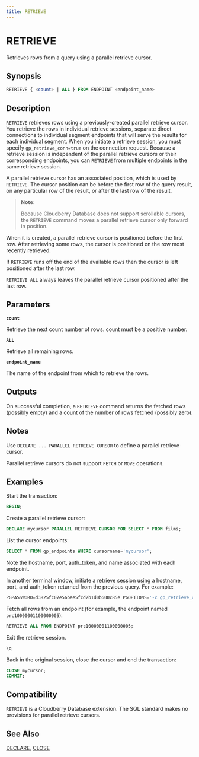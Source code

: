 ```yaml
---
title: RETRIEVE
---
```


# RETRIEVE

Retrieves rows from a query using a parallel retrieve cursor.

## Synopsis

```sql
RETRIEVE { <count> | ALL } FROM ENDPOINT <endpoint_name>
```

## Description

`RETRIEVE` retrieves rows using a previously-created parallel retrieve cursor. You retrieve the rows in individual retrieve sessions, separate direct connections to individual segment endpoints that will serve the results for each individual segment. When you initiate a retrieve session, you must specify `gp_retrieve_conn=true` on the connection request. Because a retrieve session is independent of the parallel retrieve cursors or their corresponding endpoints, you can `RETRIEVE` from multiple endpoints in the same retrieve session.

A parallel retrieve cursor has an associated position, which is used by `RETRIEVE`. The cursor position can be before the first row of the query result, on any particular row of the result, or after the last row of the result.

> **Note:**
>
> Because Cloudberry Database does not support scrollable cursors, the `RETRIEVE` command moves a parallel retrieve cursor only forward in position.

When it is created, a parallel retrieve cursor is positioned before the first row. After retrieving some rows, the cursor is positioned on the row most recently retrieved.

If `RETRIEVE` runs off the end of the available rows then the cursor is left positioned after the last row.

`RETRIEVE ALL` always leaves the parallel retrieve cursor positioned after the last row.

## Parameters

**`count`**

Retrieve the next count number of rows. count must be a positive number.

**`ALL`**

Retrieve all remaining rows.

**`endpoint_name`**

The name of the endpoint from which to retrieve the rows.

## Outputs

On successful completion, a `RETRIEVE` command returns the fetched rows (possibly empty) and a count of the number of rows fetched (possibly zero).

## Notes

Use `DECLARE ... PARALLEL RETRIEVE CURSOR` to define a parallel retrieve cursor.

Parallel retrieve cursors do not support `FETCH` or `MOVE` operations.

## Examples

Start the transaction:

```sql
BEGIN;
```

Create a parallel retrieve cursor:

```sql
DECLARE mycursor PARALLEL RETRIEVE CURSOR FOR SELECT * FROM films;
```

List the cursor endpoints:

```sql
SELECT * FROM gp_endpoints WHERE cursorname='mycursor';
```

Note the hostname, port, auth_token, and name associated with each endpoint.

In another terminal window, initiate a retrieve session using a hostname, port, and auth_token returned from the previous query. For example:

```sql
PGPASSWORD=d3825fc07e56bee5fcd2b1d0b600c85e PGOPTIONS='-c gp_retrieve_conn=true' psql -d testdb -h sdw3 -p 6001;
```

Fetch all rows from an endpoint (for example, the endpoint named `prc10000001100000005`):

```sql
RETRIEVE ALL FROM ENDPOINT prc10000001100000005;
```

Exit the retrieve session.

```sql
\q
```

Back in the original session, close the cursor and end the transaction:

```sql
CLOSE mycursor;
COMMIT;
```

## Compatibility

`RETRIEVE` is a Cloudberry Database extension. The SQL standard makes no provisions for parallel retrieve cursors.

## See Also

[DECLARE](/docs/sql-stmts/sql-stmt-declare.md), [CLOSE](/docs/sql-stmts/sql-stmt-close.md)
